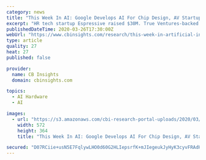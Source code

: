 ```yaml
---
category: news
title: "This Week In AI: Google Develops AI For Chip Design, AV Startup Helm.ai Raises $13M Seed Round, Raytheon Partners With Uptake"
excerpt: "HR tech startup Espressive raised $30M. True Ventures-backed insurtech startup Hi Marley. Japan-based Angel Playing Cards patented computer vision software to monitor poker games. Want the full post? Become a CB Insights customer. If you’re already a customer, log in here."
publishedDateTime: 2020-03-26T17:30:00Z
webUrl: "https://www.cbinsights.com/research/this-week-in-artificial-intelligence-google-chip-design-helm-ai-raytheon-uptake/"
type: article
quality: 27
heat: 27
published: false

provider:
  name: CB Insights
  domain: cbinsights.com

topics:
  - AI Hardware
  - AI

images:
  - url: "https://s3.amazonaws.com/cbi-research-portal-uploads/2020/03/26105223/Google_chip_design-572x364.png"
    width: 572
    height: 364
    title: "This Week In AI: Google Develops AI For Chip Design, AV Startup Helm.ai Raises $13M Seed Round, Raytheon Partners With Uptake"

secured: "D07RCiie+usN5E7FqlywLHO0d60G2HLIepsrfK+mJIegeukJyHyK3cyvFRAdHmQRVwcacxQgJGk36jbcxruMq0wtLRRi9kg5UWHsd03GspMtdW6c8UTpQ0CBiUN9zhl9Sq1JGm3dnQ7D8EugJwuSlJJnnWh9ov6BYta/5ZVglXlPJGDwrNuNB7f7fqZpHQeNXzRvMXv4bM6s58orhwHHip7keQBy//4drK3mf5oFKcLUpUQ3Gk+XP8vcZGWLAovncV7yz0jO/mVw00aDdKQMTX35y4bLgfn85FYptHhy3sPPoYPcUhBaWWBJKmC1QTaC;J/huynxXpmIjMCZXUZ6/7Q=="
---
```


